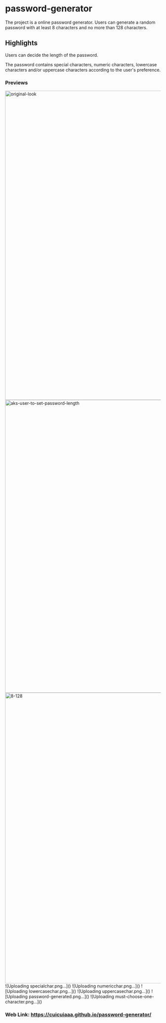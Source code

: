 # password-generator

The project is a online password generator. Users can generate a random password with at least 8 characters and no more than 128 characters.

## Highlights

Users can decide the length of the password.

The password contains special characters, numeric characters, lowercase characters and/or uppercase characters according to the user's preference.

### Previews
<img width="1001" alt="original-look" src="https://user-images.githubusercontent.com/59434943/76143323-284b8980-60a9-11ea-99ed-f83dfd8abce3.png">
<img width="948" alt="aks-user-to-set-password-length" src="https://user-images.githubusercontent.com/59434943/76143327-2aade380-60a9-11ea-92ba-b908ecd4f54e.png">
<img width="941" alt="8-128" src="https://user-images.githubusercontent.com/59434943/76143329-2c77a700-60a9-11ea-9988-c130278b530f.png">
![Uploading specialchar.png…]()
![Uploading numericchar.png…]()
![Uploading lowercasechar.png…]()
![Uploading uppercasechar.png…]()
![Uploading password-generated.png…]()
![Uploading must-choose-one-character.png…]()

### Web Link: https://cuicuiaaa.github.io/password-generator/
